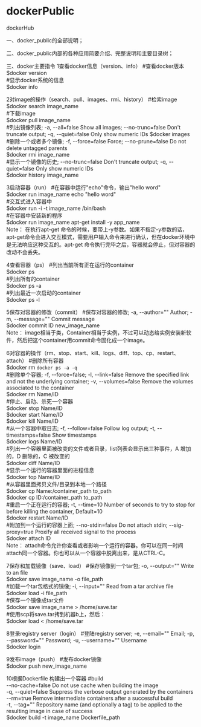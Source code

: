 # dockerPublic
dockerHub

一、docker_public的全部说明；

二、docker_public内部的各种应用简要介绍、完整说明和主要目录树；

三、docker主要指令
1查看docker信息（version、info）
#查看docker版本  
$docker version  
#显示docker系统的信息  
$docker info  

2对image的操作（search、pull、images、rmi、history）
#检索image  
$docker search image_name  
#下载image  
$docker pull image_name  
#列出镜像列表; -a, --all=false Show all images; --no-trunc=false Don't truncate output; -q, --quiet=false Only show numeric IDs  $docker images  
#删除一个或者多个镜像; -f, --force=false Force; --no-prune=false Do not delete untagged parents  
$docker rmi image_name  
#显示一个镜像的历史; --no-trunc=false Don't truncate output; -q, --quiet=false Only show numeric IDs  
$docker history image_name  

3启动容器（run）
#在容器中运行"echo"命令，输出"hello word"  
$docker run image_name echo "hello word"  
#交互式进入容器中  
$docker run -i -t image_name /bin/bash  
#在容器中安装新的程序  
$docker run image_name apt-get install -y app_name  
Note：  在执行apt-get 命令的时候，要带上-y参数。如果不指定-y参数的话，apt-get命令会进入交互模式，需要用户输入命令来进行确认，但在docker环境中是无法响应这种交互的。apt-get 命令执行完毕之后，容器就会停止，但对容器的改动不会丢失。

4查看容器（ps）
#列出当前所有正在运行的container  
$docker ps  
#列出所有的container  
$docker ps -a  
#列出最近一次启动的container  
$docker ps -l  

5保存对容器的修改（commit）
#保存对容器的修改; -a, --author="" Author; -m, --message="" Commit message  
$docker commit ID new_image_name  
Note：  image相当于类，Container相当于实例，不过可以动态给实例安装新软件，然后把这个container用commit命令固化成一个image。

6对容器的操作（rm、stop、start、kill、logs、diff、top、cp、restart、attach）
#删除所有容器  
$docker rm `docker ps -a -q`  
#删除单个容器; -f, --force=false; -l, --link=false Remove the specified link and not the underlying container; -v, --volumes=false Remove the volumes associated to the container  
$docker rm Name/ID  
#停止、启动、杀死一个容器  
$docker stop Name/ID  
$docker start Name/ID  
$docker kill Name/ID  
#从一个容器中取日志; -f, --follow=false Follow log output; -t, --timestamps=false Show timestamps  
$docker logs Name/ID  
#列出一个容器里面被改变的文件或者目录，list列表会显示出三种事件，A 增加的，D 删除的，C 被改变的  
$docker diff Name/ID  
#显示一个运行的容器里面的进程信息  
$docker top Name/ID  
#从容器里面拷贝文件/目录到本地一个路径  
$docker cp Name:/container_path to_path  
$docker cp ID:/container_path to_path  
#重启一个正在运行的容器; -t, --time=10 Number of seconds to try to stop for before killing the container, Default=10  
$docker restart Name/ID  
#附加到一个运行的容器上面; --no-stdin=false Do not attach stdin; --sig-proxy=true Proxify all received signal to the process  
$docker attach ID  
Note： attach命令允许你查看或者影响一个运行的容器。你可以在同一时间attach同一个容器。你也可以从一个容器中脱离出来，是从CTRL-C。

7保存和加载镜像（save、load）
#保存镜像到一个tar包; -o, --output="" Write to an file  
$docker save image_name -o file_path  
#加载一个tar包格式的镜像; -i, --input="" Read from a tar archive file  
$docker load -i file_path  
#保存一个镜像成tar文件  
$docker save image_name > /home/save.tar  
#使用scp将save.tar拷到机器b上，然后：  
$docker load < /home/save.tar  

8登录registry server（login）
#登陆registry server; -e, --email="" Email; -p, --password="" Password; -u, --username="" Username  
$docker login  

9发布image（push）
#发布docker镜像  
$docker push new_image_name  

10根据Dockerfile 构建出一个容器
#build  
      --no-cache=false Do not use cache when building the image  
      -q, --quiet=false Suppress the verbose output generated by the containers  
      --rm=true Remove intermediate containers after a successful build  
      -t, --tag="" Repository name (and optionally a tag) to be applied to the resulting image in case of success  
$docker build -t image_name Dockerfile_path  
